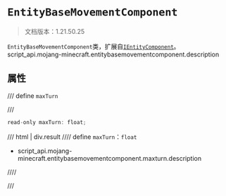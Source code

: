 # `EntityBaseMovementComponent`

> 文档版本：1.21.50.25

`EntityBaseMovementComponent`类，扩展自[`IEntityComponent`](./ientitycomponent.md)。script_api.mojang-minecraft.entitybasemovementcomponent.description

## 属性

/// define
`maxTurn`


///

```js
read-only maxTurn: float;
```

/// html | div.result
//// define
`maxTurn`：`float`

- script_api.mojang-minecraft.entitybasemovementcomponent.maxturn.description


////

///

